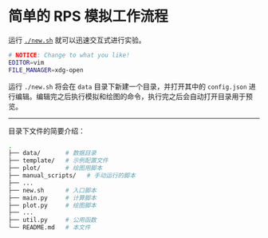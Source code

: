 简单的 RPS 模拟工作流程
===================

运行 [`./new.sh`](./new.sh) 就可以迅速交互式进行实验。

```bash
# NOTICE: Change to what you like!
EDITOR=vim
FILE_MANAGER=xdg-open
```

运行 `./new.sh` 将会在 `data` 目录下新建一个目录，并打开其中的 `config.json` 进行编辑。编辑完之后执行模拟和绘图的命令，执行完之后会自动打开目录用于预览。

-----

目录下文件的简要介绍：

```bash
.
├── data/       # 数据目录
├── template/   # 示例配置文件
├── plot/       # 绘图用脚本
├── manual_scripts/   # 手动运行的脚本
├── ... 
├── new.sh      # 入口脚本
├── main.py     # 计算脚本
├── plot.py     # 绘图脚本
├── ...
├── util.py     # 公用函数
└── README.md   # 本文件
```

